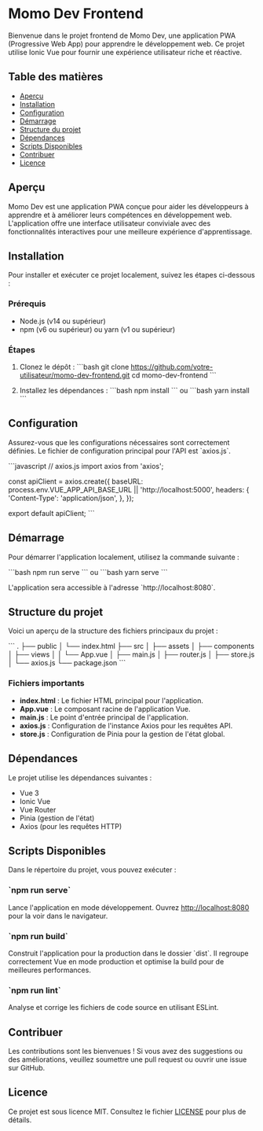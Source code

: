 
# Momo Dev Frontend

Bienvenue dans le projet frontend de Momo Dev, une application PWA (Progressive Web App) pour apprendre le développement web. Ce projet utilise Ionic Vue pour fournir une expérience utilisateur riche et réactive.

## Table des matières

- [Aperçu](#aperçu)
- [Installation](#installation)
- [Configuration](#configuration)
- [Démarrage](#démarrage)
- [Structure du projet](#structure-du-projet)
- [Dépendances](#dépendances)
- [Scripts Disponibles](#scripts-disponibles)
- [Contribuer](#contribuer)
- [Licence](#licence)

## Aperçu

Momo Dev est une application PWA conçue pour aider les développeurs à apprendre et à améliorer leurs compétences en développement web. L'application offre une interface utilisateur conviviale avec des fonctionnalités interactives pour une meilleure expérience d'apprentissage.

## Installation

Pour installer et exécuter ce projet localement, suivez les étapes ci-dessous :

### Prérequis

- Node.js (v14 ou supérieur)
- npm (v6 ou supérieur) ou yarn (v1 ou supérieur)

### Étapes

1. Clonez le dépôt :
    \`\`\`bash
    git clone https://github.com/votre-utilisateur/momo-dev-frontend.git
    cd momo-dev-frontend
    \`\`\`

2. Installez les dépendances :
    \`\`\`bash
    npm install
    \`\`\`
    ou
    \`\`\`bash
    yarn install
    \`\`\`

## Configuration

Assurez-vous que les configurations nécessaires sont correctement définies. Le fichier de configuration principal pour l'API est \`axios.js\`.

\`\`\`javascript
// axios.js
import axios from 'axios';

const apiClient = axios.create({
  baseURL: process.env.VUE_APP_API_BASE_URL || 'http://localhost:5000',
  headers: {
    'Content-Type': 'application/json',
  },
});

export default apiClient;
\`\`\`

## Démarrage

Pour démarrer l'application localement, utilisez la commande suivante :

\`\`\`bash
npm run serve
\`\`\`
ou
\`\`\`bash
yarn serve
\`\`\`

L'application sera accessible à l'adresse \`http://localhost:8080\`.

## Structure du projet

Voici un aperçu de la structure des fichiers principaux du projet :

\`\`\`
.
├── public
│   └── index.html
├── src
│   ├── assets
│   ├── components
│   ├── views
│   │   └── App.vue
│   ├── main.js
│   ├── router.js
│   ├── store.js
│   └── axios.js
└── package.json
\`\`\`

### Fichiers importants

- **index.html** : Le fichier HTML principal pour l'application.
- **App.vue** : Le composant racine de l'application Vue.
- **main.js** : Le point d'entrée principal de l'application.
- **axios.js** : Configuration de l'instance Axios pour les requêtes API.
- **store.js** : Configuration de Pinia pour la gestion de l'état global.

## Dépendances

Le projet utilise les dépendances suivantes :

- Vue 3
- Ionic Vue
- Vue Router
- Pinia (gestion de l'état)
- Axios (pour les requêtes HTTP)

## Scripts Disponibles

Dans le répertoire du projet, vous pouvez exécuter :

### \`npm run serve\`

Lance l'application en mode développement.
Ouvrez [http://localhost:8080](http://localhost:8080) pour la voir dans le navigateur.

### \`npm run build\`

Construit l'application pour la production dans le dossier \`dist\`.
Il regroupe correctement Vue en mode production et optimise la build pour de meilleures performances.

### \`npm run lint\`

Analyse et corrige les fichiers de code source en utilisant ESLint.

## Contribuer

Les contributions sont les bienvenues ! Si vous avez des suggestions ou des améliorations, veuillez soumettre une pull request ou ouvrir une issue sur GitHub.

## Licence

Ce projet est sous licence MIT. Consultez le fichier [LICENSE](LICENSE) pour plus de détails.
